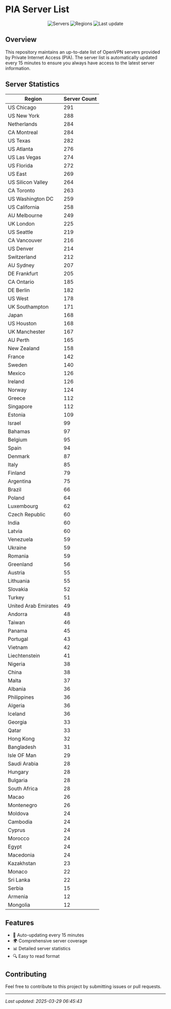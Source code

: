 # PIA Server List

<div align="center">

![Servers](https://img.shields.io/badge/servers-10,516-blue)
![Regions](https://img.shields.io/badge/regions-97-blue)
![Last update](https://img.shields.io/badge/Last_Updated-March_29_2025_01:45_EST-blue)

</div>

## Overview
This repository maintains an up-to-date list of OpenVPN servers provided by Private Internet Access (PIA). The server list is automatically updated every 15 minutes to ensure you always have access to the latest server information.

## Server Statistics
| Region | Server Count |
|--------|--------------|
| US Chicago                     | 291          |
| US New York                    | 288          |
| Netherlands                    | 284          |
| CA Montreal                    | 284          |
| US Texas                       | 282          |
| US Atlanta                     | 276          |
| US Las Vegas                   | 274          |
| US Florida                     | 272          |
| US East                        | 269          |
| US Silicon Valley              | 264          |
| CA Toronto                     | 263          |
| US Washington DC               | 259          |
| US California                  | 258          |
| AU Melbourne                   | 249          |
| UK London                      | 225          |
| US Seattle                     | 219          |
| CA Vancouver                   | 216          |
| US Denver                      | 214          |
| Switzerland                    | 212          |
| AU Sydney                      | 207          |
| DE Frankfurt                   | 205          |
| CA Ontario                     | 185          |
| DE Berlin                      | 182          |
| US West                        | 178          |
| UK Southampton                 | 171          |
| Japan                          | 168          |
| US Houston                     | 168          |
| UK Manchester                  | 167          |
| AU Perth                       | 165          |
| New Zealand                    | 158          |
| France                         | 142          |
| Sweden                         | 140          |
| Mexico                         | 126          |
| Ireland                        | 126          |
| Norway                         | 124          |
| Greece                         | 112          |
| Singapore                      | 112          |
| Estonia                        | 109          |
| Israel                         | 99           |
| Bahamas                        | 97           |
| Belgium                        | 95           |
| Spain                          | 94           |
| Denmark                        | 87           |
| Italy                          | 85           |
| Finland                        | 79           |
| Argentina                      | 75           |
| Brazil                         | 66           |
| Poland                         | 64           |
| Luxembourg                     | 62           |
| Czech Republic                 | 60           |
| India                          | 60           |
| Latvia                         | 60           |
| Venezuela                      | 59           |
| Ukraine                        | 59           |
| Romania                        | 59           |
| Greenland                      | 56           |
| Austria                        | 55           |
| Lithuania                      | 55           |
| Slovakia                       | 52           |
| Turkey                         | 51           |
| United Arab Emirates           | 49           |
| Andorra                        | 48           |
| Taiwan                         | 46           |
| Panama                         | 45           |
| Portugal                       | 43           |
| Vietnam                        | 42           |
| Liechtenstein                  | 41           |
| Nigeria                        | 38           |
| China                          | 38           |
| Malta                          | 37           |
| Albania                        | 36           |
| Philippines                    | 36           |
| Algeria                        | 36           |
| Iceland                        | 36           |
| Georgia                        | 33           |
| Qatar                          | 33           |
| Hong Kong                      | 32           |
| Bangladesh                     | 31           |
| Isle OF Man                    | 29           |
| Saudi Arabia                   | 28           |
| Hungary                        | 28           |
| Bulgaria                       | 28           |
| South Africa                   | 28           |
| Macao                          | 26           |
| Montenegro                     | 26           |
| Moldova                        | 24           |
| Cambodia                       | 24           |
| Cyprus                         | 24           |
| Morocco                        | 24           |
| Egypt                          | 24           |
| Macedonia                      | 24           |
| Kazakhstan                     | 23           |
| Monaco                         | 22           |
| Sri Lanka                      | 22           |
| Serbia                         | 15           |
| Armenia                        | 12           |
| Mongolia                       | 12           |

## Features
- 🔄 Auto-updating every 15 minutes
- 🌍 Comprehensive server coverage
- 📊 Detailed server statistics
- 🔍 Easy to read format

## Contributing
Feel free to contribute to this project by submitting issues or pull requests.

---
*Last updated: 2025-03-29 06:45:43*